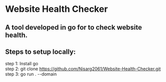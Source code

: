 # Website Health Checker
## A tool developed in go for to check website health.
## Steps to setup locally:
  step 1: Install go
  <br>
  step 2: git clone https://github.com/Nisarg2061/Website-Health-Checker.git
  <br>
  step 3: go run . --domain <domain name>
  <br>
 

